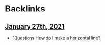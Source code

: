 
# Backlinks
## [January 27th, 2021](<January 27th, 2021.md>)
- "[Questions](<Questions.md>) How do I make a [horizontal line](<horizontal line.md>)?


